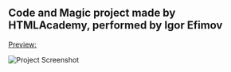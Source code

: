 ## Code and Magic project made by HTMLAcademy, performed by Igor Efimov  
[Preview:](https://delet-dis.github.io/code-and-magic/index.html)

![Project Screenshot](https://user-images.githubusercontent.com/47276603/91275346-b535ec80-e788-11ea-993e-d294b063920d.png)